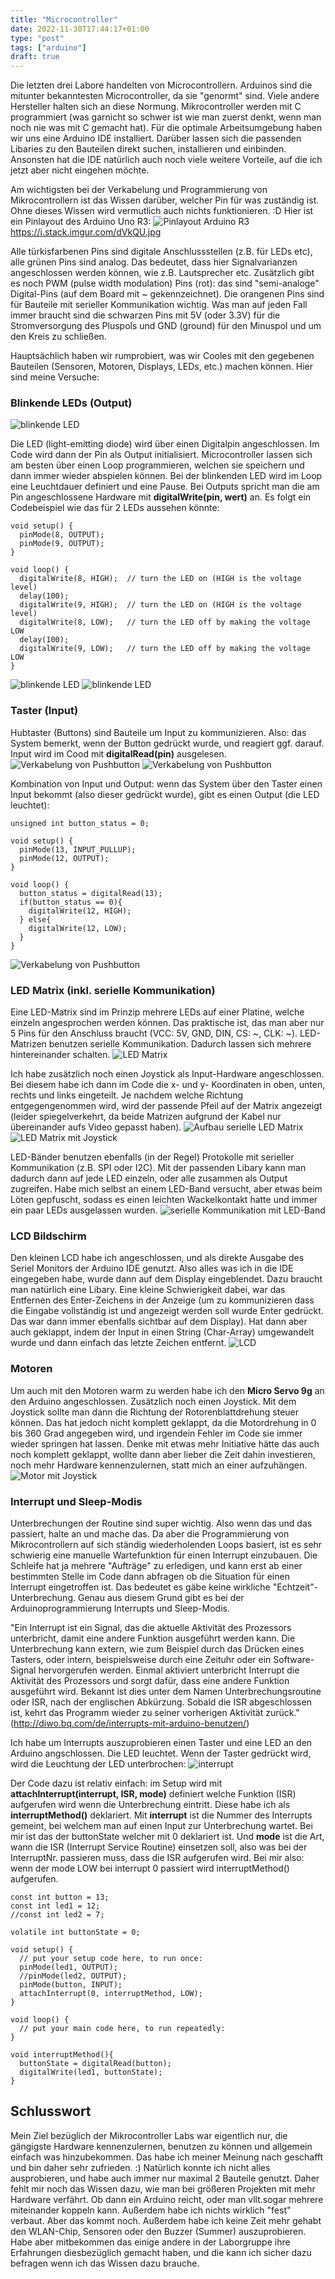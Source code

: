 ```yaml
---
title: "Microcontroller"
date: 2022-11-30T17:44:17+01:00
type: "post"
tags: ["arduino"]
draft: true
---
```


Die letzten drei Labore handelten von Microcontrollern. Arduinos sind die mitunter bekanntesten Microcontroller, da sie "genormt" sind. Viele andere Hersteller halten sich an diese Normung. Mikrocontroller werden mit C programmiert (was garnicht so schwer ist wie man zuerst denkt, wenn man noch nie was mit C gemacht hat). Für die optimale Arbeitsumgebung haben wir uns eine Arduino IDE installiert. Darüber lassen sich die passenden Libaries zu den Bauteilen direkt suchen, installieren und einbinden. Ansonsten hat die IDE natürlich auch noch viele weitere Vorteile, auf die ich jetzt aber nicht eingehen möchte.

Am wichtigsten bei der Verkabelung und Programmierung von Mikrocontrollern ist das Wissen darüber, welcher Pin für was zuständig ist. Ohne dieses Wissen wird vermutlich auch nichts funktionieren. :D Hier ist ein Pinlayout des Arduino Uno R3:
![Pinlayout Arduino R3](arduinoUnoR3_pinlayout.jpg)
https://i.stack.imgur.com/dVkQU.jpg

Alle türkisfarbenen Pins sind digitale Anschlussstellen (z.B. für LEDs etc), alle grünen Pins sind analog. Das bedeutet, dass hier Signalvarianzen angeschlossen werden können, wie z.B. Lautsprecher etc. Zusätzlich gibt es noch PWM (pulse width modulation) Pins (rot): das sind "semi-analoge" Digital-Pins (auf dem Board mit ~ gekennzeichnet).
Die orangenen Pins sind für Bauteile mit serieller Kommunikation wichtig.
Was man auf jeden Fall immer braucht sind die schwarzen Pins mit 5V (oder 3.3V) für die Stromversorgung des Pluspols und GND (ground) für den Minuspol und um den Kreis zu schließen.

Hauptsächlich haben wir rumprobiert, was wir Cooles mit den gegebenen Bauteilen (Sensoren, Motoren, Displays, LEDs, etc.) machen können. Hier sind meine Versuche:

### Blinkende LEDs (Output)

![blinkende LED](signal-2022-12-07-181505.gif)

Die LED (light-emitting diode) wird über einen Digitalpin angeschlossen. Im Code wird dann der Pin als Output initialisiert. Microcontroller lassen sich am besten über einen Loop programmieren, welchen sie speichern und dann immer wieder abspielen können. Bei der blinkenden LED wird im Loop eine Leuchtdauer definiert und eine Pause. Bei Outputs spricht man die am Pin angeschlossene Hardware mit **digitalWrite(pin, wert)** an. Es folgt ein Codebeispiel wie das für 2 LEDs aussehen könnte:
```Shell
void setup() {
  pinMode(8, OUTPUT);
  pinMode(9, OUTPUT);
}

void loop() {
  digitalWrite(8, HIGH);  // turn the LED on (HIGH is the voltage level)
  delay(100);  
  digitalWrite(9, HIGH);  // turn the LED on (HIGH is the voltage level)
  digitalWrite(8, LOW);   // turn the LED off by making the voltage LOW
  delay(100); 
  digitalWrite(9, LOW);   // turn the LED off by making the voltage LOW
}
```
![blinkende LED](signal-2022-12-07-181538.gif)
![blinkende LED](signal-2022-12-07-181555.gif)

### Taster (Input)

Hubtaster (Buttons) sind Bauteile um Input zu kommunizieren. Also: das System bemerkt, wenn der Button gedrückt wurde, und reagiert ggf. darauf. Input wird im Cood mit **digitalRead(pin)** ausgelesen.
![Verkabelung von Pushbutton](signal-2022-12-07-174920_002.jpeg)
![Verkabelung von Pushbutton](signal-2022-12-07-174920_003.jpeg)

Kombination von Input und Output: wenn das System über den Taster einen Input bekommt (also dieser gedrückt wurde), gibt es einen Output (die LED leuchtet):
```Shell
unsigned int button_status = 0;

void setup() {
  pinMode(13, INPUT_PULLUP);
  pinMode(12, OUTPUT);
}

void loop() {
  button_status = digitalRead(13);
  if(button_status == 0){
    digitalWrite(12, HIGH);
  } else{
    digitalWrite(12, LOW);
  }
}
```
![Verkabelung von Pushbutton](signal-2022-12-07-174920_009.jpeg)

### LED Matrix (inkl. serielle Kommunikation)

Eine LED-Matrix sind im Prinzip mehrere LEDs auf einer Platine, welche einzeln angesprochen werden können. Das praktische ist, das man aber nur 5 Pins für den Anschluss braucht (VCC: 5V, GND, DIN, CS: ~, CLK: ~). LED-Matrizen benutzen serielle Kommunikation. Dadurch lassen sich mehrere hintereinander schalten.
![LED Matrix](signal-2022-12-07-181619.gif)


Ich habe zusätzlich noch einen Joystick als Input-Hardware angeschlossen. Bei diesem habe ich dann im Code die x- und y- Koordinaten in oben, unten, rechts und links eingeteilt. Je nachdem welche Richtung entgegengenommen wird, wird der passende Pfeil auf der Matrix angezeigt (leider spiegelverkehrt, da beide Matrizen aufgrund der Kabel nur übereinander aufs Video gepasst haben).
![Aufbau serielle LED Matrix](signal-2022-12-07-174920_012.jpeg)
![LED Matrix mit Joystick](signal-2022-12-07-181647.gif)

LED-Bänder benutzen ebenfalls (in der Regel) Protokolle mit serieller Kommunikation (z.B. SPI oder I2C). Mit der passenden Libary kann man dadurch dann auf jede LED einzeln, oder alle zusammen als Output zugreifen. Habe mich selbst an einem LED-Band versucht, aber etwas beim Löten gepfuscht, sodass es einen leichten Wackelkontakt hatte und immer ein paar LEDs ausgelassen wurden.
![serielle Kommunikation mit LED-Band](signal-2022-12-07-181414_002.jpeg)


### LCD Bildschirm

Den kleinen LCD habe ich angeschlossen, und als direkte Ausgabe des Seriel Monitors der Arduino IDE genutzt. Also alles was ich in die IDE eingegeben habe, wurde dann auf dem Display eingeblendet. Dazu braucht man natürlich eine Libary. Eine kleine Schwierigkeit dabei, war das Entfernen des Enter-Zeichens in der Anzeige (um zu kommunizieren dass die Eingabe vollständig ist und angezeigt werden soll wurde Enter gedrückt. Das war dann immer ebenfalls sichtbar auf dem Display). Hat dann aber auch geklappt, indem der Input in einen String (Char-Array) umgewandelt wurde und dann einfach das letzte Zeichen entfernt.
![LCD](signal-2022-12-07-181631.gif)


### Motoren

Um auch mit den Motoren warm zu werden habe ich den **Micro Servo 9g** an den Arduino angeschlossen. Zusätzlich noch einen Joystick. Mit dem Joystick sollte man dann die Richtung der Rotorenblattdrehung steuer können. Das hat jedoch nicht komplett geklappt, da die Motordrehung in 0 bis 360 Grad angegeben wird, und irgendein Fehler im Code sie immer wieder springen hat lassen. Denke mit etwas mehr Initiative hätte das auch noch komplett geklappt, wollte dann aber lieber die Zeit dahin investieren, noch mehr Hardware kennenzulernen, statt mich an einer aufzuhängen.
![Motor mit Joystick](signal-2022-12-07-174920_008.jpeg)


### Interrupt und Sleep-Modis

Unterbrechungen der Routine sind super wichtig. Also wenn das und das passiert, halte an und mache das. Da aber die Programmierung von Mikrocontrollern auf sich ständig wiederholenden Loops basiert, ist es sehr schwierig eine manuelle Wartefunktion für einen Interrupt einzubauen. Die Schleife hat ja mehrere "Aufträge" zu erledigen, und kann erst ab einer bestimmten Stelle im Code dann abfragen ob die Situation für einen Interrupt eingetroffen ist. Das bedeutet es gäbe keine wirkliche "Echtzeit"-Unterbrechung. Genau aus diesem Grund gibt es bei der Arduinoprogrammierung Interrupts und Sleep-Modis.

"Ein Interrupt ist ein Signal, das die aktuelle Aktivität des Prozessors unterbricht, damit eine andere Funktion ausgeführt werden kann. Die Unterbrechung kann extern, wie zum Beispiel durch das Drücken eines Tasters, oder intern, beispielsweise durch eine Zeituhr oder ein Software-Signal hervorgerufen werden. Einmal aktiviert unterbricht Interrupt die Aktivität des Prozessors und sorgt dafür, dass eine andere Funktion ausgeführt wird. Bekannt ist dies unter dem Namen Unterbrechungsroutine oder ISR, nach der englischen Abkürzung. Sobald die ISR abgeschlossen ist, kehrt das Programm wieder zu seiner vorherigen Aktivität zurück."
(http://diwo.bq.com/de/interrupts-mit-arduino-benutzen/)

Ich habe um Interrupts auszuprobieren einen Taster und eine LED an den Arduino angschlossen. Die LED leuchtet. Wenn der Taster gedrückt wird, wird die Leuchtung der LED unterbrochen:
![interrupt](signal-2022-12-07-181701.gif)

Der Code dazu ist relativ einfach: im Setup wird mit **attachInterrupt(interrupt, ISR, mode)** definiert welche Funktion (ISR) aufgerufen wird wenn die Unterbrechung eintritt. Diese habe ich als **interruptMethod()** deklariert. Mit **interrupt** ist die Nummer des Interrupts gemeint, bei welchem man auf einen Input zur Unterbrechung wartet. Bei mir ist das der buttonState welcher mit 0 deklariert ist. Und **mode** ist die Art, wann die ISR (Interrupt Service Routine) einsetzen soll, also was bei der InterruptNr. passieren muss, dass die ISR aufgerufen wird. Bei mir also: wenn der mode LOW bei interrupt 0 passiert wird interruptMethod() aufgerufen.
```Shell
const int button = 13;
const int led1 = 12;
//const int led2 = 7;

volatile int buttonState = 0;

void setup() {
  // put your setup code here, to run once:
  pinMode(led1, OUTPUT);
  //pinMode(led2, OUTPUT);
  pinMode(button, INPUT);
  attachInterrupt(0, interruptMethod, LOW);
}

void loop() {
  // put your main code here, to run repeatedly:
}

void interruptMethod(){
  buttonState = digitalRead(button);
  digitalWrite(led1, buttonState);
}
```

## Schlusswort

Mein Ziel bezüglich der Mikrocontroller Labs war eigentlich nur, die gängigste Hardware kennenzulernen, benutzen zu können und allgemein einfach was hinzubekommen. Das habe ich meiner Meinung nach geschafft und bin daher sehr zufrieden. :) Natürlich konnte ich nicht alles ausprobieren, und habe auch immer nur maximal 2 Bauteile genutzt. Daher fehlt mir noch das Wissen dazu, wie man bei größeren Projekten mit mehr Hardware verfährt. Ob dann ein Arduino reicht, oder man vllt.sogar mehrere miteinander koppeln kann. Außerdem habe ich nichts wirklich "fest" verbaut. Aber das kommt noch.
Außerdem habe ich keine Zeit mehr gehabt den WLAN-Chip, Sensoren oder den Buzzer (Summer) auszuprobieren. Habe aber mitbekommen das einige andere in der Laborgruppe ihre Erfahrungen diesbezüglich gemacht haben, und die kann ich sicher dazu befragen wenn ich das Wissen dazu brauche.